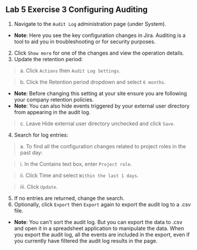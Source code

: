 ##  Lab 5 Exercise 3 Configuring Auditing
1. Navigate to the `Audit Log` administration page (under System).
* **Note**: Here you see the key configuration changes in Jira. Auditing is a tool to aid you in troubleshooting or for security purposes.
2. Click `Show more` for one of the changes and view the operation details.
3. Update the retention period:
> a. Click `Actions` then `Audit Log Settings`.

> b. Click the Retention period dropdown and select `6 months`.
* **Note**: Before changing this setting at your site ensure you are following your company retention policies.
* **Note**: You can also hide events triggered by your external user directory from appearing in the audit log.

> c. Leave Hide external user directory unchecked and click `Save`. 
4. Search for log entries:
> a. To find all the configuration changes related to project roles in the past day: 

> i. In the Contains text box, enter `Project role`.

> ii. Click Time and select `Within the last 1 days`. 
 
> iii. Click `Update`.
5. If no entries are returned, change the search.
6. Optionally, click `Export` then `Export` again to export the audit log to a .csv file.
* **Note**: You can't sort the audit log. But you can export the data to .csv and open it in a spreadsheet application to manipulate the data. When you export the audit log, all the events are included in the export, even if you currently have filtered the audit log results in the page.
